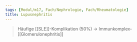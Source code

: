 ```yaml
---
tags: [Modul/m17, Fach/Nephrologie, Fach/Rheumatologie]
title: Lupusnephritis
---
```

> Häufige [[SLE]]-Komplikation (50%) → Immunkomplex-[[Glomerulonephritis]]